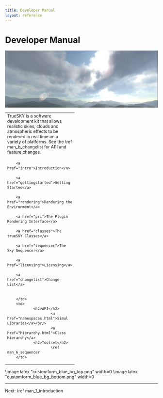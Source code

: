 ```yaml
---
title: Developer Manual
layout: reference
---
```

Developer Manual
===
![trueSKY](images/MainPageScreenshot.png "")

<table class="nice" width="100%">
<tr valign="top">
<td style="width:auto" colspan="2">
TrueSKY is a software development kit that allows realistic skies, clouds and atmospheric effects to be rendered in real time on a variety of platforms.
See the \ref man_b_changelist for API and feature changes.


</td>
</tr>
<tr valign="top" rowspan="2">
        <td style="width:200px">

        <a href="intro">Introduction</a>

        <a href="gettingstarted">Getting Started</a>

        <a href="rendering">Rendering the Environment</a>

        <a href="pri">The Plugin Rendering Interface</a>

        <a href="classes">The trueSKY Classes</a>

        <a href="sequencer">The Sky Sequencer</a>

        <a href="licensing">Licensing</a>
        
        <a href="changelist">Change List</a>
        
        
        </td>
        <td>
                <h2>API</h2>
                        <a href="namespaces.html">Simul Libraries</a><br/>
                        <a href="hierarchy.html">Class Hierarchy</a>
                <h2>Toolset</h2>
                        \ref man_6_sequencer
        </td>
</tr>
</table>

\image latex "customform_blue_bg_top.png" width=0
\image latex "customform_blue_bg_bottom.png" width=0

<hr size="1">
Next: \ref man_1_introduction
